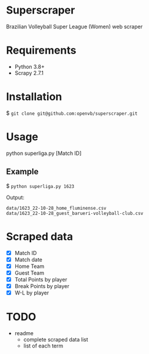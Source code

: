 # Superscraper

Brazilian Volleyball Super League (Women) web scraper

# Requirements

- Python 3.8+
- Scrapy 2.7.1

# Installation

$ `git clone git@github.com:openvb/superscraper.git`

# Usage

python superliga.py [Match ID]

## Example

$ `python superliga.py 1623`

Output:

```
data/1623_22-10-28_home_fluminense.csv
data/1623_22-10-28_guest_barueri-volleyball-club.csv
```

# Scraped data

- [x] Match ID
- [x] Match date
- [x] Home Team
- [x] Guest Team
- [x] Total Points by player
- [x] Break Points by player
- [x] W-L by player

# TODO

- readme
    - complete scraped data list
    - list of each term